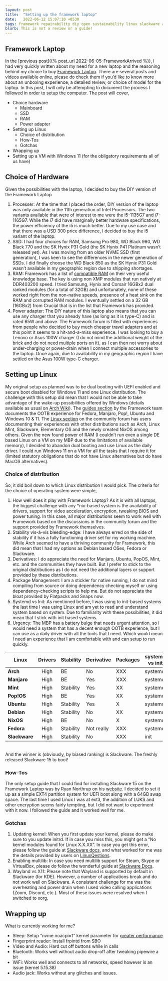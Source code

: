 ```yaml
---
layout: post
title:  "Setting up the framework laptop"
date:   2022-06-12 15:07:10 +0530
tags: framework repairability diy open sustainability linux slackware apple
blurb: This is not a review or a guide!
---
```


## Framework Laptop

In the [previous post]({% post_url 2022-06-05-FrameworkArrived %}), I had very quickly written about my need for a new laptop and the reasoning behind my choice to buy [Framework Laptop]( https://frame.work/). There are several posts and videos available online, please do check them if you’d like to know more about an unboxing experience, a detailed review, or choice of model for the laptop. In this post, I will only be attempting to document the process I followed in order to setup the computer. The post will cover,
- Choice hardware
  - Mainboard
  - SSD
  - RAM
  - Power adapter
- Setting up Linux
  - Choice of distribution
  - How-Tos
  - Gotchas
- Wrapping up
- Setting up a VM with Windows 11 (for the obligatory requirements all of us have)
## Choice of Hardware
Given the possibilities with the laptop, I decided to buy the DIY version of the Framework Laptop
1. Processer: At the time that I placed the order, DIY version of the laptop was only available in the 11th generation of Intel Processors. The two variants available that were of interest to me were the i5-1135G7 and i7-1165G7. While the i7 did have marginally better hardware specifications, the power efficiency of the i5 is much better. Due to my use case and that there was a USD 300 price difference, I decided to buy the i5 variant of the laptop.
2. SSD: I had four choices for RAM, Samsung Pro 980, WD Black 980, WD Black 770 and the SK Hynix P31 Gold (the SK Hynix P41 Platinum wasn’t released yet). As I was moving from an older NVME SSD (first generation), I was keen to see the differences in the newer generation of SSDs. I did finally choose the WD Black 850 as the SK Hynix P31 Gold wasn’t available in my geographic region due to shipping shortages.
3. RAM: Framework has a list of [compatible RAM]( https://knowledgebase.frame.work/what-memory-dram-parts-are-compatible-with-the-framework-laptop-ry_jbS8Ru) on their very useful knowledge base. The key is using non XMP modules that run natively at DDR403200 speed. I tried Samsung, Hynix and Corsair 16GBx2 dual ranked modules (for a total of 32GB) and unfortunately, none of these worked right from the non-native speeds, presence of a heat sink on the RAM and corrupted RAM modules. I eventually settled on a 32 GB (16GBx2) from Crucial that is in the list that Framework has provided.
4.  Power adapter: The DIY nature of this laptop also means that you can use any charger that you already have (as long as it is type-C) and is rated 65W and above. The Framework forum is filled with experiences from people who decided to buy much cheaper travel adapters and at this point it seems to a hit-and-a-miss experience. I was looking to buy a Lenovo or Asus 100W charger (I do not mind the additional weight of the brick and do not need multiple ports on it), as I can then not worry about under-charging or power-drain when I connect multiple accessories to the laptop. Once again, due to availability in my geographic region I have settled on the Asus 100W type-C charger.

## Setting up Linux

My original setup as planned was to be dual booting with UEFI enabled and secure boot disabled for Windows 11 and one Linux distribution. The challenge with this setup did mean that I would not be able to take advantage of the wake-up possibilities offered by Windows (details available as usual on [Arch Wiki]( https://wiki.archlinux.org/title/Dual_boot_with_Windows)). The [guides section]( https://guides.frame.work/c/Framework_Laptop#Section_How-to) by the Framework team documents the OOTB experience for Fedora, Manjaro, Pop!, Ubuntu and Windows 10 & 11. The [Linux section]( https://community.frame.work/c/framework-laptop/linux/91) on the community forum has users documenting their experiences with other distributions such as Arch, Linux Mint, Slackware, Elementary OS and the newly created NixOS among others. Given the new found power of RAM (I couldn’t run even a single DE based Linux on a VM on my MBP due to the limitations of available memory), I decided to abandon dual booting and use Linux as the daily driver. I could run Windows 11 on a VM for all the tasks that I require it for (limited statutory obligations that do not have Linux alternatives but do have MacOS alternatives). 

### Choice of distribution

So, it did boil down to which Linux distribution I would pick. The criteria for the choice of operating system were simple,
1. How well does it play with Framework Laptop? As it is with all laptops, the biggest challenge with any *nix-based system is the availability of drivers, support for video acceleration, encryption, tweaking BIOS and power tuning. In this case, all major distributions seem to work well with Framework based on the discussions in the community forum and the support provided by Framework themselves.
2. Stability vis-à-vis bleeding-edge: I have always erred on the side of stability if it has a fully functioning driver set for my working machine. While Arch seemed to have a thriving community for Framework, this did mean that I had my options as Debian based OSes, Fedora or Slackware.
3. Derivatives: I do appreciate the need for Manjaro, Ubuntu, PopOS, Mint, etc. and the communities they have built. But I prefer to stick to the original distributions as I do not need the additional layers or support provided by these distributions.
4. Package Management: I am a stickler for native running, I do not mind compiling from source or doing dependency checking myself or using dependency-checking scripts to help me. But do not appreciate the bloat provided by Flatpacks and Snaps now.
5. Systemd vs Init: As mentioned before, I was using to init-based systems the last time I was using Linux and am yet to read and understand system based on system. Due to familiarity with these possibilities, it did mean that I stick with init based systems.
6. Urgency: The MBP has a battery bulge that needs urgent attention, so I would need a system that has a decent enough OOTB experience, but I can use as a daily driver with all the tools that I need. Which would mean I need an experience that I am comfortable with and can setup to run quickly.

| **Linux**     | **Drivers** | **Stability** | **Derivative** | **Packages** | **systemd vs init** | **Happiness** |
|---------------|:-----------:|--------------|-----------------|---------------|---------------------|:-------------:|
| **Arch**      | High        | BE           | No              | XXX           | systemd             | Yes           |
| **Manjaro**   | High        | BE           | Yes             | XXX           | systemd             | No            |
| **Mint**      | High        | Stability    | Yes             | XX            | systemd             | No            |
| **Pop\!OS**   | High        | BE           | Yes             | XX            | systemd             | No            |
| **Ubuntu**    | High        | Stability    | Yes             | X             | systemd             | Yes           |
| **Debian**    | High        | Stability    | No              | XX            | systemd             | Yes           |
| **NixOS**     | High        | BE           | No              | X             | systemd             | No            |
| **Fedora**    | High        | Stability    | Not really      | XXX           | systemd             | Yes           |
| **Slackware** | High        | Stability    | No              | XXX           | init                | Yes           |

<br />
And the winner is (obviously, by biased ranking) is Slackware. The freshly released Slackware 15 to boot!

### How-Tos
The only setup guide that I could find for installing Slackware 15 on the Framework Laptop was by Ryan Northrup on his [website]( https://yellowapple.us/2022/02/07/slackware-on-framework.html). I decided to set it up as a simple EXT4 partition system for UEFI boot along with a 64GB swap space. The last time I used Linux I was at ext3, the addition of LUKS and other encryption seems fairly tempting, but I did not want to experiment with it now. I followed the guide and it worked well for me.

### Gotchas
1. Updating kernel: When you first update your kernel, please do make sure to you update initrd. If in case you miss this, you might get a “No kernel modules found for Linux X.X.XX”. In case you get this error, please follow the guide at [Slackware docs]( https://docs.slackware.com/howtos:slackware_admin:systemupgrade), and what worked for me was the details provided by users on [LinuxQestions]( https://www.linuxquestions.org/questions/slackware-14/upgrade-gone-wrong-no-kernel-modules-found-4175685660/#post6187920).
2. Enabling multilib: In case you need multilib support for Steam, Skype or VirtualBox, please do follow the wonderful guide at [Slackware Docs]( https://docs.slackware.com/slackware:multilib).
3. Wayland vs X11: Please note that Wayland is supported by default in Slackware (for KDE). However, a number of applications break and do not work well on Slackware. A consistent challenge for me was the overheating and power drain when I used video calling applications (Zoom, Discord, etc.). Most of these issues were resolved when I switched to xorg. 

## Wrapping up
What is currently working for me?
- Sleep: Setup “nvme.noacpi=1” kernel parameter for [greater performance](https://community.frame.work/t/linux-battery-life-tuning/6665/235)
- Fingerprint reader: Install frpintd from SBO
- Video and Audio: Hard cut off buttons while in calls
- Bluetooth: Works well without audio drop-off after tweaking pipewire a bit
- WiFi: Works well and connects to all networks, speed however is an issue (kernel 5.15.38)
- Audio jack: Works without any glitches and issues.

